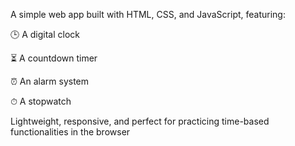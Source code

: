 A simple web app built with HTML, CSS, and JavaScript, featuring:

🕒 A digital clock

⏳ A countdown timer

⏰ An alarm system

⏱ A stopwatch 


Lightweight, responsive, and perfect for practicing time-based functionalities in the browser
